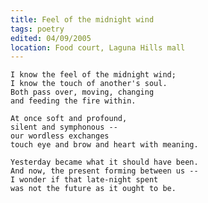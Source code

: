 ```yaml
---
title: Feel of the midnight wind
tags: poetry
edited: 04/09/2005
location: Food court, Laguna Hills mall
---
```


    I know the feel of the midnight wind;
    I know the touch of another's soul.
    Both pass over, moving, changing
    and feeding the fire within.

    At once soft and profound,
    silent and symphonous --
    our wordless exchanges
    touch eye and brow and heart with meaning.

    Yesterday became what it should have been.
    And now, the present forming between us --
    I wonder if that late-night spent
    was not the future as it ought to be.


